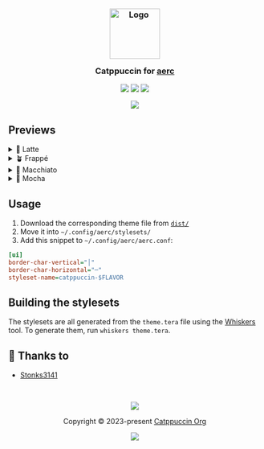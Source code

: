 <h3 align="center">
	<img src="https://raw.githubusercontent.com/catppuccin/catppuccin/main/assets/logos/exports/1544x1544_circle.png" width="100" alt="Logo"/><br/>
	<img src="https://raw.githubusercontent.com/catppuccin/catppuccin/main/assets/misc/transparent.png" height="30" width="0px"/>
	Catppuccin for <a href="https://aerc-mail.org">aerc</a>
	<img src="https://raw.githubusercontent.com/catppuccin/catppuccin/main/assets/misc/transparent.png" height="30" width="0px"/>
</h3>

<p align="center">
	<a href="https://github.com/catppuccin/aerc/stargazers"><img src="https://img.shields.io/github/stars/catppuccin/aerc?colorA=363a4f&colorB=b7bdf8&style=for-the-badge"></a>
	<a href="https://github.com/catppuccin/aerc/issues"><img src="https://img.shields.io/github/issues/catppuccin/aerc?colorA=363a4f&colorB=f5a97f&style=for-the-badge"></a>
	<a href="https://github.com/catppuccin/aerc/contributors"><img src="https://img.shields.io/github/contributors/catppuccin/aerc?colorA=363a4f&colorB=a6da95&style=for-the-badge"></a>
</p>

<p align="center">
	<img src="/assets/previews/preview.webp"/>
</p>

## Previews

<details>
<summary>🌻 Latte</summary>
<img src="/assets/previews/latte.png"/>
</details>
<details>
<summary>🪴 Frappé</summary>
<img src="/assets/previews/frappe.png"/>
</details>
<details>
<summary>🌺 Macchiato</summary>
<img src="/assets/previews/macchiato.png"/>
</details>
<details>
<summary>🌿 Mocha</summary>
<img src="/assets/previews/mocha.png"/>
</details>

## Usage

1. Download the corresponding theme file from [`dist/`](dist)
2. Move it into `~/.config/aerc/stylesets/`
3. Add this snippet to `~/.config/aerc/aerc.conf`:

```ini
[ui]
border-char-vertical="│"
border-char-horizontal="─"
styleset-name=catppuccin-$FLAVOR
```

## Building the stylesets

The stylesets are all generated from the `theme.tera` file using the
[Whiskers](https://github.com/catppuccin/toolbox/tree/main/whiskers) tool. To
generate them, run `whiskers theme.tera`.

## 💝 Thanks to

- [Stonks3141](https://github.com/Stonks3141)

&nbsp;

<p align="center">
	<img src="https://raw.githubusercontent.com/catppuccin/catppuccin/main/assets/footers/gray0_ctp_on_line.svg?sanitize=true" />
</p>

<p align="center">
	Copyright &copy; 2023-present <a href="https://github.com/catppuccin" target="_blank">Catppuccin Org</a>
</p>

<p align="center">
	<a href="https://github.com/catppuccin/aerc/blob/main/LICENSE"><img src="https://img.shields.io/static/v1.svg?style=for-the-badge&label=License&message=MIT&logoColor=d9e0ee&colorA=363a4f&colorB=b7bdf8"/></a>
</p>
